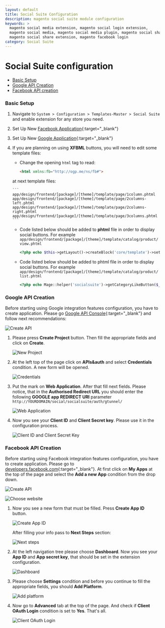```yaml
---
layout: default
title: Social Suite Configuration
description: magento social suite module configuration
keywords: >
  magento social media extension, magento social login extension,
  magento social media, magento social media plugin, magento social share,
  magento social share extension, magento facebook login
category: Social Suite
---
```


# Social Suite configuration

*   [Basic Setup](#basic-setup)
*   [Google API Creation](#google-api-creation)
*   [Facebook API creation](#facebook-api-creation)

### Basic Setup

1.  Navigate to `System > Configuration > Templates-Master > Social Suite` and
enable extension for any store you need.
2.  Set Up New [Facebook Application](https://developers.facebook.com/apps){:target="_blank"}
3.  Set Up New [Google  Application](https://code.google.com/apis/console/#access){:target="_blank"}
4.  If you are planning on using **XFBML** buttons, you will need to edit some
    template files:
    *   Change the opening `html` tag to read:

        ```html
        <html xmlns:fb="http://ogp.me/ns/fb#">
        ```
    at next template files:

        ```
        app/design/frontend/[package]/[theme]/template/page/1column.phtml
        app/design/frontend/[package]/[theme]/template/page/2columns-left.phtml
        app/design/frontend/[package]/[theme]/template/page/2columns-right.phtml
        app/design/frontend/[package]/[theme]/template/page/3columns.phtml
        ```
    *   Code listed below should be added to **phtml** file in order to display
        social buttons.
        For example `app/design/frontend/[package]/[theme]/template/catalog/product/view.phtml`

        ```php
        <?php echo $this->getLayout()->createBlock('core/template')->setTemplate('tm/socialsuite/facebook_like/like.phtml')->toHtml(); ?>
        ```
    *   Code listed below should be added to phtml file in order to display
        social buttons. For example `app/design/frontend/[package]/[theme]/template/catalog/product/list.phtml`

        ```php
        <?php echo Mage::helper('socialsuite')->getCategoryLikeButton($_product) ?>
        ```

### Google API Creation

Before starting using Google integration features configuration, you have to
create application. Please go [Google API Console](https://console.developers.google.com/project){:target="_blank"}
and follow next recommendations:

![Create API](/images/socialsuite/magentosocialsuiteconfig6.png)

1.  Please press **Create Project** button. Then fill the appropriate
    fields and click on **Create**.

    ![New Project](/images/socialsuite/magentosocialsuiteconfig7.png)

2.  At the left top of the page click on **APIs&auth** and select **Credentials** condition.
    A new form will be opened.

    ![Credentials](/images/socialsuite/magentosocialsuiteconfig8.png)

3.  Put the mark on **Web Application**. After that fill next fields.
    Please notice, that in the **Authorised Redirect URL** you should enter the
    following **GOOGLE app REDIRECT URI** parameter `http://YOURDOMAIN/social/socialsuite/auth/gtunnel/`

    ![Web Application](/images/socialsuite/magentosocialsuiteconfig9-1.png)

4.  Now you see your **Client ID** and **Client Secret key**.
    Please use it in the configuration process.

    ![Client ID and Client Secret Key](/images/socialsuite/magentosocialsuiteconfig10.png)

### Facebook API Creation

Before starting using Facebook integration features configuration, you have to
create application. Please go to [developers.facebook.com](https://developers.facebook.com){:target="_blank"}.
At first click on **My Apps** at the top of the page and select the **Add a new App** condition
from the drop down.

![Create API](/images/socialsuite/facebook1.png)

![Choose website](/images/socialsuite/facebook2.png)

1.  Now you see a new form that must be filled. Press **Create App ID** button.

    ![Create App ID](/images/socialsuite/facebook3.png)

    After filling your info pass to **Next Steps** section:

    ![Next steps](/images/socialsuite/facebook4.png)

2.  At the left navigation tree please choose **Dashboard**. Now you see your
    **App ID** and **App secret key**, that should be set in the extension configuration.

    ![Dashboard](/images/socialsuite/facebook5.png)

3.  Please choose **Settings** condition and before you continue to fill the
    appropriate fields, you should **Add Platform**.

    ![Add platform](/images/socialsuite/facebook6.png)

4.  Now go to **Advanced** tab at the top of the page. And check
    if **Client OAuth Login** condition is set to **Yes**. That's all.

    ![Client OAuth Login](/images/socialsuite/facebook7.png)